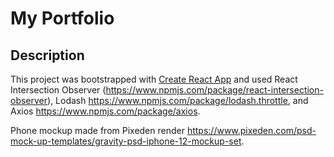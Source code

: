 # My Portfolio

## Description

This project was bootstrapped with [Create React App](https://github.com/facebook/create-react-app)
and used React Intersection Observer (https://www.npmjs.com/package/react-intersection-observer), Lodash https://www.npmjs.com/package/lodash.throttle, and Axios https://www.npmjs.com/package/axios.

Phone mockup made from Pixeden render https://www.pixeden.com/psd-mock-up-templates/gravity-psd-iphone-12-mockup-set.